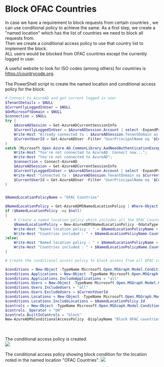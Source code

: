 # Block OFAC Countries
In case we have a requirement to block requests from certain countries , we can use conditional policy to achieve the same.
As a first step, we create a "named location" which has the list of countries we need to block all requests from. <br>
Then we create a conditional access policy to use that country list to implement the block.<br>
ALL users would be blocked from OFAC countries except the currently logged in user.<br>

A useful website to look for ISO codes (among others) for countries is <a href="https://countrycode.org/usa" target="_blank"> https://countrycode.org</a>.
<br>
<br>
The PowerShell script to create the named location and conditional access policy for the block: 

```powershell
# Connect to AzureAD and get current logged in user
$TenantDetails = $NULL
$CurrentlyLoggedInUser = $NULL
$OnMicrosoftDomain = $NULL
$connection = $NULL
try { 
	$AzureADSession = Get-AzureADCurrentSessionInfo
	$CurrentlyLoggedInUser = $AzureADSession.Account | select -ExpandProperty Id
	Write-Host "Already connected to : $AzureADSession.TenantDomain as $CurrentlyLoggedInUser"
	$CurrentUserId = Get-AzureADUser -Filter "UserPrincipalName eq '$CurrentlyLoggedInUser'" | select -ExpandProperty ObjectId
} 
catch [Microsoft.Open.Azure.AD.CommonLibrary.AadNeedAuthenticationException] { 
	Write-Host "You're not connected to AzureAD. Connect now..."; 
	Write-Host "You're not connected to AzureAD"; 
	$connection = Connect-AzureAD
	$AzureADSession = Get-AzureADCurrentSessionInfo
	$CurrentlyLoggedInUser = $AzureADSession.Account | select -ExpandProperty Id
	Write-Host "Connected to : $AzureADSession.TenantDomain as $CurrentlyLoggedInUser"
	$CurrentUserId = Get-AzureADUser -Filter "UserPrincipalName eq '$CurrentlyLoggedInUser'" | select -ExpandProperty ObjectId
}


$NamedLocationPolicyName = "OFAC Countries"

$NamedLocationPolicy = Get-AzureADMSNamedLocationPolicy | Where-Object {$_.DisplayName -eq $NamedLocationPolicy}
if ($NamedLocationPolicy -eq $null)
{
	# Create a named location policy which includes all the OFAC Countries.
	$NamedLocationPolicy = New-AzureADMSNamedLocationPolicy -OdataType "#microsoft.graph.countryNamedLocation" -DisplayName $NamedLocationPolicyName -CountriesAndRegions "BY","BI","BA","CD","CF","CI","CN","CU","IQ","IR","KP","LR","MD","ME","MK","NI","RU","RS","SD","SS","SY","UA","VE","YE","ZW","AU" -IncludeUnknownCountriesAndRegions $false
	Write-Host "Named location policy : " + $NamedLocationPolicyName + " has been created."
	Write-Host "Countries included : " + $NamedLocationPolicyName.CountriesAndRegions
}else{
	Write-Host "Named location policy : " + $NamedLocationPolicyName + " already exists."
	Write-Host "Countries included : " + $NamedLocationPolicyName.CountriesAndRegions
}

# Create the conditional access policy to block access from all OFAC countries to all apps for all users except the currently logged in user

$conditions = New-Object -TypeName Microsoft.Open.MSGraph.Model.ConditionalAccessConditionSet
$conditions.Applications = New-Object -TypeName Microsoft.Open.MSGraph.Model.ConditionalAccessApplicationCondition
$conditions.Applications.IncludeApplications = "all"
$conditions.Users = New-Object -TypeName Microsoft.Open.MSGraph.Model.ConditionalAccessUserCondition
$conditions.Users.IncludeUsers = "all"
$conditions.Users.ExcludeUsers = $CurrentUserId
$conditions.Locations = New-Object -TypeName Microsoft.Open.MSGraph.Model.ConditionalAccessLocationCondition
$conditions.Locations.IncludeLocations = $NamedLocationPolicy.Id
$controls = New-Object -TypeName Microsoft.Open.MSGraph.Model.ConditionalAccessGrantControls
$controls._Operator = "OR"
$controls.BuiltInControls = "block"
New-AzureADMSConditionalAccessPolicy -DisplayName "Block OFAC countries" -State "Enabled" -Conditions $conditions -GrantControls $controls
```
<br>
<br>
The conditional access policy is created. <br>
<img src="../../../images/o365security/block-ofac-01.png"></img>
<br>
<br>
The conditional access policy showing block condition for the location noted in the named location "OFAC Countries".
<img src="../../../images/o365security/block-ofac-02.png"></img>
<br>